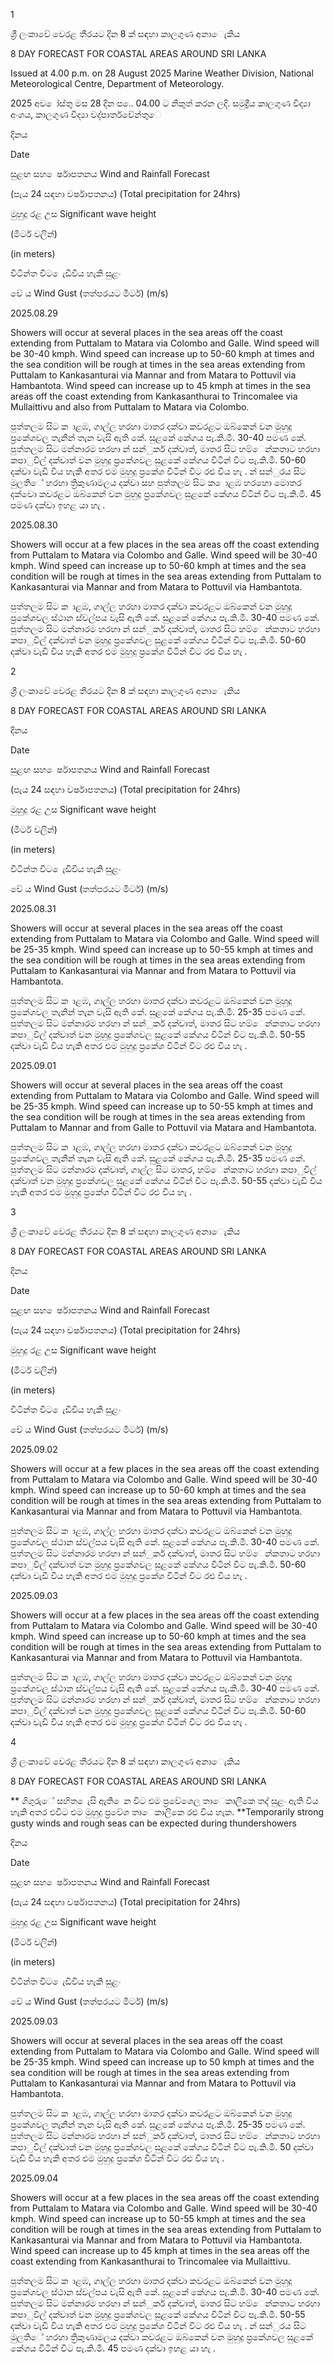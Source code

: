 1

ශ්‍රී ලංකාවේ වෙරළ තීරයට දින 8 ක් සඳහා කාලගුණ අනාෙැකිය

8 DAY FORECAST FOR COASTAL AREAS AROUND SRI LANKA

Issued at 4.00 p.m. on 28 August 2025 Marine Weather Division, National Meteorological Centre, Department of Meteorology.

2025 අව ෝස්තු මස 28 දින ප.ෙ. 04.00 ට නිකුත් කරන ලදි. සමුද්‍රීය කාලගුණ විද්‍යා අංශය, කාලගුණ විද්‍යා වද්‍පාර්තවේන්තුෙ

දිනය

Date

සුළඟ සහ ෙර්ෂාපතනය Wind and Rainfall Forecast

(පැය 24 සඳහා වර්ෂාපතනය) (Total precipitation for 24hrs)

මුහුදු රළ උස Significant wave height

(මීටර් වලින්)

(in meters)

විටින්ත විට ෙැඩිවිය හැකි සුළං

වේ ය Wind Gust (තත්පරයට මීටර්) (m/s)

2025.08.29

Showers will occur at several places in the sea areas off the coast extending from Puttalam to Matara via Colombo and Galle. Wind speed will be 30-40 kmph. Wind speed can increase up to 50-60 kmph at times and the sea condition will be rough at times in the sea areas extending from Puttalam to Kankasanturai via Mannar and from Matara to Pottuvil via Hambantota. Wind speed can increase up to 45 kmph at times in the sea areas off the coast extending from Kankasanthurai to Trincomalee via Mullaittivu and also from Puttalam to Matara via Colombo.

පුත්තලම සිට ක ාළඹ, ගාල්ල හරහා මාතර දක්වා කවරළට ඔබ්කෙන් වන මුහුදු ප්‍රකේශවල තැනින් තැන වැසි ඇති කේ. සුළකේ කේගය පැ.කි.මී. 30-40 පමණ කේ. පුත්තලම සිට මන්නාරම හරහා න් සන්ුකර් දක්වාත්, මාතර සිට හම්ෙන්කතාට හරහා කපාුවිල් දක්වාත් වන මුහුදු ප්‍රකේශවල සුළකේ කේගය විටින් විට පැ.කි.මී. 50-60 දක්වා වැඩි විය හැකි අතර එම මුහුදු ප්‍රකේශ විටින් විට රළු විය හැ . න් සන්ුරය සිට මුලතිේ හරහා ත්‍රිකුණාමලය දක්වා සහ පුත්තලම සිට ක ොළඹ හරහො මොතර දක්වො කවරළට ඔබ්කෙන් වන මුහුදු ප්‍රකේශවල සුළකේ කේගය විටින් විට පැ.කි.මී. 45 පමණ දක්වා ඉහළ යා හැ .

2025.08.30

Showers will occur at a few places in the sea areas off the coast extending from Puttalam to Matara via Colombo and Galle. Wind speed will be 30-40 kmph. Wind speed can increase up to 50-60 kmph at times and the sea condition will be rough at times in the sea areas extending from Puttalam to Kankasanturai via Mannar and from Matara to Pottuvil via Hambantota.

පුත්තලම සිට ක ාළඹ, ගාල්ල හරහා මාතර දක්වා කවරළට ඔබ්කෙන් වන මුහුදු ප්‍රකේශවල ස්ථාන ස්වල්පය වැසි ඇති කේ. සුළකේ කේගය පැ.කි.මී. 30-40 පමණ කේ. පුත්තලම සිට මන්නාරම හරහා න් සන්ුකර් දක්වාත්, මාතර සිට හම්ෙන්කතාට හරහා කපාුවිල් දක්වාත් වන මුහුදු ප්‍රකේශවල සුළකේ කේගය විටින් විට පැ.කි.මී. 50-60 දක්වා වැඩි විය හැකි අතර එම මුහුදු ප්‍රකේශ විටින් විට රළු විය හැ .

2

ශ්‍රී ලංකාවේ වෙරළ තීරයට දින 8 ක් සඳහා කාලගුණ අනාෙැකිය

8 DAY FORECAST FOR COASTAL AREAS AROUND SRI LANKA

දිනය

Date

සුළඟ සහ ෙර්ෂාපතනය Wind and Rainfall Forecast

(පැය 24 සඳහා වර්ෂාපතනය) (Total precipitation for 24hrs)

මුහුදු රළ උස Significant wave height

(මීටර් වලින්)

(in meters)

විටින්ත විට ෙැඩිවිය හැකි සුළං

වේ ය Wind Gust (තත්පරයට මීටර්) (m/s)

2025.08.31

Showers will occur at several places in the sea areas off the coast extending from Puttalam to Matara via Colombo and Galle. Wind speed will be 25-35 kmph. Wind speed can increase up to 50-55 kmph at times and the sea condition will be rough at times in the sea areas extending from Puttalam to Kankasanturai via Mannar and from Matara to Pottuvil via Hambantota.

පුත්තලම සිට ක ාළඹ, ගාල්ල හරහා මාතර දක්වා කවරළට ඔබ්කෙන් වන මුහුදු ප්‍රකේශවල තැනින් තැන වැසි ඇති කේ. සුළකේ කේගය පැ.කි.මී. 25-35 පමණ කේ. පුත්තලම සිට මන්නාරම හරහා න් සන්ුකර් දක්වාත්, මාතර සිට හම්ෙන්කතාට හරහා කපාුවිල් දක්වාත් වන මුහුදු ප්‍රකේශවල සුළකේ කේගය විටින් විට පැ.කි.මී. 50-55 දක්වා වැඩි විය හැකි අතර එම මුහුදු ප්‍රකේශ විටින් විට රළු විය හැ .

2025.09.01

Showers will occur at several places in the sea areas off the coast extending from Puttalam to Matara via Colombo and Galle. Wind speed will be 25-35 kmph. Wind speed can increase up to 50-55 kmph at times and the sea condition will be rough at times in the sea areas extending from Puttalam to Mannar and from Galle to Pottuvil via Matara and Hambantota.

පුත්තලම සිට ක ාළඹ, ගාල්ල හරහා මාතර දක්වා කවරළට ඔබ්කෙන් වන මුහුදු ප්‍රකේශවල තැනින් තැන වැසි ඇති කේ. සුළකේ කේගය පැ.කි.මී. 25-35 පමණ කේ. පුත්තලම සිට මන්නාරම දක්වාත්, ගාල්ල සිට මාතර, හම්ෙන්කතාට හරහා කපාුවිල් දක්වාත් වන මුහුදු ප්‍රකේශවල සුළකේ කේගය විටින් විට පැ.කි.මී. 50-55 දක්වා වැඩි විය හැකි අතර එම මුහුදු ප්‍රකේශ විටින් විට රළු විය හැ .

3

ශ්‍රී ලංකාවේ වෙරළ තීරයට දින 8 ක් සඳහා කාලගුණ අනාෙැකිය

8 DAY FORECAST FOR COASTAL AREAS AROUND SRI LANKA

දිනය

Date

සුළඟ සහ ෙර්ෂාපතනය Wind and Rainfall Forecast

(පැය 24 සඳහා වර්ෂාපතනය) (Total precipitation for 24hrs)

මුහුදු රළ උස Significant wave height

(මීටර් වලින්)

(in meters)

විටින්ත විට ෙැඩිවිය හැකි සුළං

වේ ය Wind Gust (තත්පරයට මීටර්) (m/s)

2025.09.02

Showers will occur at a few places in the sea areas off the coast extending from Puttalam to Matara via Colombo and Galle. Wind speed will be 30-40 kmph. Wind speed can increase up to 50-60 kmph at times and the sea condition will be rough at times in the sea areas extending from Puttalam to Kankasanturai via Mannar and from Matara to Pottuvil via Hambantota.

පුත්තලම සිට ක ාළඹ, ගාල්ල හරහා මාතර දක්වා කවරළට ඔබ්කෙන් වන මුහුදු ප්‍රකේශවල ස්ථාන ස්වල්පය වැසි ඇති කේ. සුළකේ කේගය පැ.කි.මී. 30-40 පමණ කේ. පුත්තලම සිට මන්නාරම හරහා න් සන්ුකර් දක්වාත්, මාතර සිට හම්ෙන්කතාට හරහා කපාුවිල් දක්වාත් වන මුහුදු ප්‍රකේශවල සුළකේ කේගය විටින් විට පැ.කි.මී. 50-60 දක්වා වැඩි විය හැකි අතර එම මුහුදු ප්‍රකේශ විටින් විට රළු විය හැ .

2025.09.03

Showers will occur at a few places in the sea areas off the coast extending from Puttalam to Matara via Colombo and Galle. Wind speed will be 30-40 kmph. Wind speed can increase up to 50-60 kmph at times and the sea condition will be rough at times in the sea areas extending from Puttalam to Kankasanturai via Mannar and from Matara to Pottuvil via Hambantota.

පුත්තලම සිට ක ාළඹ, ගාල්ල හරහා මාතර දක්වා කවරළට ඔබ්කෙන් වන මුහුදු ප්‍රකේශවල ස්ථාන ස්වල්පය වැසි ඇති කේ. සුළකේ කේගය පැ.කි.මී. 30-40 පමණ කේ. පුත්තලම සිට මන්නාරම හරහා න් සන්ුකර් දක්වාත්, මාතර සිට හම්ෙන්කතාට හරහා කපාුවිල් දක්වාත් වන මුහුදු ප්‍රකේශවල සුළකේ කේගය විටින් විට පැ.කි.මී. 50-60 දක්වා වැඩි විය හැකි අතර එම මුහුදු ප්‍රකේශ විටින් විට රළු විය හැ .

4

ශ්‍රී ලංකාවේ වෙරළ තීරයට දින 8 ක් සඳහා කාලගුණ අනාෙැකිය

8 DAY FORECAST FOR COASTAL AREAS AROUND SRI LANKA

** ගිගුරුේ සහිත ෙැසි ඇති ෙන විට එම ප්‍රවේශෙල තාෙකාලිකෙ තද්‍ සුළං ඇති විය හැකි අතර එවිට එම මුහුදු ප්‍රවේශ තාෙකාලිකෙ රළු විය හැක. **Temporarily strong gusty winds and rough seas can be expected during thundershowers

දිනය

Date

සුළඟ සහ ෙර්ෂාපතනය Wind and Rainfall Forecast

(පැය 24 සඳහා වර්ෂාපතනය) (Total precipitation for 24hrs)

මුහුදු රළ උස Significant wave height

(මීටර් වලින්)

(in meters)

විටින්ත විට ෙැඩිවිය හැකි සුළං

වේ ය Wind Gust (තත්පරයට මීටර්) (m/s)

2025.09.03

Showers will occur at several places in the sea areas off the coast extending from Puttalam to Matara via Colombo and Galle. Wind speed will be 25-35 kmph. Wind speed can increase up to 50 kmph at times and the sea condition will be rough at times in the sea areas extending from Puttalam to Kankasanturai via Mannar and from Matara to Pottuvil via Hambantota.

පුත්තලම සිට ක ාළඹ, ගාල්ල හරහා මාතර දක්වා කවරළට ඔබ්කෙන් වන මුහුදු ප්‍රකේශවල තැනින් තැන වැසි ඇති කේ. සුළකේ කේගය පැ.කි.මී. 25-35 පමණ කේ. පුත්තලම සිට මන්නාරම හරහා න් සන්ුකර් දක්වාත්, මාතර සිට හම්ෙන්කතාට හරහා කපාුවිල් දක්වාත් වන මුහුදු ප්‍රකේශවල සුළකේ කේගය විටින් විට පැ.කි.මී. 50 දක්වා වැඩි විය හැකි අතර එම මුහුදු ප්‍රකේශ විටින් විට රළු විය හැ .

2025.09.04

Showers will occur at a few places in the sea areas off the coast extending from Puttalam to Matara via Colombo and Galle. Wind speed will be 30-40 kmph. Wind speed can increase up to 50-55 kmph at times and the sea condition will be rough at times in the sea areas extending from Puttalam to Kankasanturai via Mannar and from Matara to Pottuvil via Hambantota. Wind speed can increase up to 45 kmph at times in the sea areas off the coast extending from Kankasanthurai to Trincomalee via Mullaittivu.

පුත්තලම සිට ක ාළඹ, ගාල්ල හරහා මාතර දක්වා කවරළට ඔබ්කෙන් වන මුහුදු ප්‍රකේශවල ස්ථාන ස්වල්පය වැසි ඇති කේ. සුළකේ කේගය පැ.කි.මී. 30-40 පමණ කේ. පුත්තලම සිට මන්නාරම හරහා න් සන්ුකර් දක්වාත්, මාතර සිට හම්ෙන්කතාට හරහා කපාුවිල් දක්වාත් වන මුහුදු ප්‍රකේශවල සුළකේ කේගය විටින් විට පැ.කි.මී. 50-55 දක්වා වැඩි විය හැකි අතර එම මුහුදු ප්‍රකේශ විටින් විට රළු විය හැ . න් සන්ුරය සිට මුලතිේ හරහා ත්‍රිකුණාමලය දක්වා කවරළට ඔබ්කෙන් වන මුහුදු ප්‍රකේශවල සුළකේ කේගය විටින් විට පැ.කි.මී. 45 පමණ දක්වා ඉහළ යා හැ .